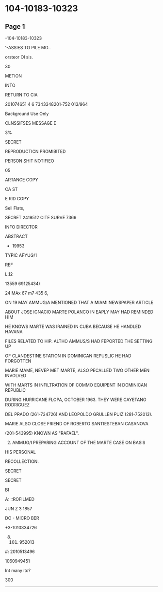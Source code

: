 # 104-10183-10323

## Page 1

-104-10183-10323

'-ASSIES TO PILE MO..

orsteor Ol sis.

30

METION

INTO

RETURN TO CIA

201074651 4 6 7343348201-752 013/964

Background Use Only

CLNSSIFSES MESSAGE E

3%

SECRET

REPRODUCTICN PROMIBITED

PERSON SHIT NOTIFIEO

05

ARTANCE COPY

CA ST

E RID COPY

Sell Flats,

SECRET 2419512 CITE SURVE 7369

INFO DIRECTOR

ABSTRACT

* 19953

TYPIC AFYUG/1

REF

L.12

13559 69125434)

24 MAx 67 m7 435 6,

ON 19 MAY AMMUG/A MENTIONED THAT A MIAMI NEWSPAPER ARTICLE

ABOUT JOSE IGNACIO MARTE POLANCO IN EAPLY MAY HAD REMINDED HIM

HE KNOWS MARTE WAS IRAINED IN CUBA BECAUSE HE HANDLED HAVANA

FILES RELATED TO HIP. ALTHO AMMUS/S HAD FEPORTED THE SETTING UP

OF CLANDESTINE STATION IN DOMINICAN REPUSLIC HE HAD FORGOTTEN

MARIE MAME, NEVEP MET MARTE, ALSO PECALLED TWO OTHER MEN INVOLVED

WITH MARTS IN INFILTRATION OF COMMO EQUIPENT IN DOMINICAN REPUBLIC

DURING HURRICANE FLOPA, OCTOBER 1963. THEY WERE CAYETANO RODRIGUEZ

DEL PRADO (261-734726) AND LEOPOLDO GRULLEN PUIZ (281-752013).

MARIE ALSO CLOSE FRIEND OF ROBERTO SANTIESTEBAN CASANOVA

(201-543995) KNOWN AS "RAFAEL".

2. AMMUG/I PREPARING ACCOUNT OF THE MARTE CASE ON BASIS

HIS PERSONAL

RECOLLECTION.

SECRET

SECRET

BI

A: ::ROFILMED

JUN Z 3 1857

DO - MICRO BER

+3-1010334726

8. 101. 952013

#: 2010513496

1060949451

Int many ito?

300

---

